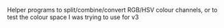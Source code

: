 Helper programs to split/combine/convert RGB/HSV colour channels, or to test the colour space I was trying to use for v3